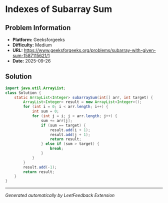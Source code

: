 # Indexes of Subarray Sum

## Problem Information
- **Platform:** Geeksforgeeks
- **Difficulty:** Medium
- **URL:** https://www.geeksforgeeks.org/problems/subarray-with-given-sum-1587115621/1
- **Date:** 2025-09-26

## Solution

```java
import java.util.ArrayList;
class Solution {
    static ArrayList<Integer> subarraySum(int[] arr, int target) {
        ArrayList<Integer> result = new ArrayList<Integer>();
        for (int i = 0; i < arr.length; i++) {
            int sum = 0;
            for (int j = i; j < arr.length; j++) {
                sum += arr[j];
                if (sum == target) {
                    result.add(i + 1); 
                    result.add(j + 1); 
                    return result;
                } else if (sum > target) {
                    break;
                }
            }
        }
        result.add(-1);
        return result;
    }
}
```

---
*Generated automatically by LeetFeedback Extension*
